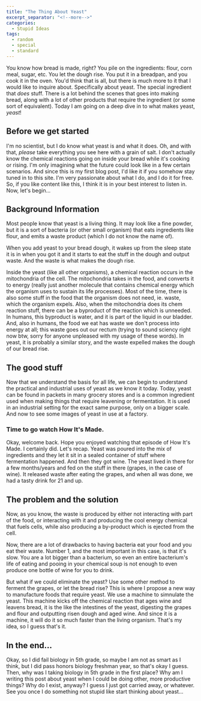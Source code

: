 ```yaml
---
title: "The Thing About Yeast"
excerpt_separator: "<!--more-->"
categories:
  - Stupid Ideas
tags:
  - random
  - special
  - standard
---
```


You know how bread is made, right? You pile on the ingredients: flour, corn meal, sugar, etc. You let the dough rise. You put it in a breadpan, and you cook it in the oven. You'd think that is all, but there is much more to it that I would like to inquire about. Specifically about yeast. The special ingredient that *does* stuff.<!--more--> There is a lot behind the scenes that goes into making bread, along with a lot of other products that require the ingredient (or some sort of equivalent). Today I am going on a deep dive in to what makes yeast, *yeast*!

## Before we get started

I'm no scientist, but I do know what yeast is and what it does. Oh, and with that, *please* take everything you see here with a grain of salt. I don't actually know the chemical reactions going on inside your bread while it's cooking or rising. I'm only imagining what the future could look like in a few certain scenarios. And since this is my first blog post, I'd like it if you somehow stay tuned in to this site. I'm very passionate about what I do, and I do it for free. So, if you like content like this, I think it is in your best interest to listen in. Now, let's begin...

## Background Information

Most people know that yeast is a living thing. It may look like a fine powder, but it is a sort of bacteria (or other small organism) that eats ingredients like flour, and emits a waste product (which I do not know the name of).

When you add yeast to your bread dough, it wakes up from the sleep state it is in when you got it and it starts to eat the stuff in the dough and output waste. And the waste is what makes the dough rise.

Inside the yeast (like all other organisms), a chemical reaction occurs in the mitochondria of the cell. The mitochondria takes in the food, and converts it to energy (really just another molecule that contains chemical energy which the organism uses to sustain its life processes). Most of the time, there is also some stuff in the food that the organism does not need, ie. waste, which the organism expels. Also, when the mitochondria does its chem reaction stuff, there can be a byproduct of the reaction which is unneeded. In humans, this byproduct is water, and it is part of the liquid in our bladder. And, also in humans, the food we eat has waste we don't process into energy at all; this waste goes out our rectum (trying to sound sciency right now btw, sorry for anyone unpleased with my usage of these words). In yeast, it is probably a similar story, and the waste expelled makes the dough of our bread rise.

## The good stuff

Now that we understand the basis for all life, we can begin to understand the practical and industrial uses of yeast as we know it today. Today, yeast can be found in packets in many grocery stores and is a common ingredient used when making things that require leavening or fermentation. It is used in an industrial setting for the exact same purpose, only on a bigger scale. And now to see some images of yeast in use at a factory.
    
    
    
    
    
### Time to go watch How It's Made.
    
    
    
    
    
Okay, welcome back. Hope you enjoyed watching that episode of How It's Made. I certainly did. Let's recap. Yeast was poured into the mix of ingredients and they let it sit in a sealed container of stuff where fermentation happened. And then they got wine. The yeast lived in there for a few months/years and fed on the stuff in there (grapes, in the case of wine). It released waste after eating the grapes, and when all was done, we had a tasty drink for 21 and up.

## The problem and the solution

Now, as you know, the waste is produced by either not interacting with part of the food, or interacting with it and producing the cool energy chemical that fuels cells, while also producing a by-product which is ejected from the cell.

Now, there are a lot of drawbacks to having bacteria eat your food and you eat their waste. Number 1, and the most important in this case, is that it's slow. You are a lot bigger than a bacterium, so even an entire bacterium's life of eating and pooing in your chemical soup is not enough to even produce one bottle of wine for you to drink.

But what if we could eliminate the yeast? Use some other method to ferment the grapes, or let the bread rise? This is where I propose a new way to manufacture foods that require yeast. We use a machine to simnulate the yeast. This machine kicks off the chemical reaction that ages wine and leavens bread, it is the like the intestines of the yeast, digesting the grapes and flour and outputting risen dough and aged wine. And since it is a machine, it will do it so much faster than the living organism. That's my idea, so I guess that's it.

## In the end...

Okay, so I did fail biology in 5th grade, so maybe I am not as smart as I think, but I did pass honors biology freshman year, so that's okay I guess. Then, why was I taking biology in 5th grade in the first place? Why am I writing this post about yeast when I could be doing other, more productive things? Why do I exist, anyway? I guess I just got carried away, or whatever. See you once I do something not stupid like start thinking about yeast...